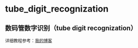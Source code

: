 # tube_digit_recognization


## 数码管数字识别（tube digit recognization）
详细教程参考：[我的博客](http://www.biueo.com/2018/07/31/%E6%95%B0%E7%A0%81%E7%AE%A1%E6%95%B0%E5%AD%97%E8%AF%86%E5%88%AB/)
